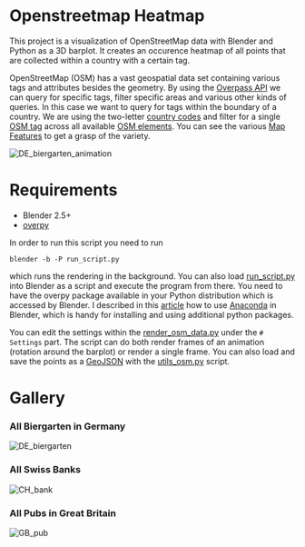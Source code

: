 # Openstreetmap Heatmap
This project is a visualization of OpenStreetMap data with Blender and Python as a 3D barplot. It creates an occurence heatmap of all points that are collected within a country with a certain tag.

OpenStreetMap (OSM) has a vast geospatial data set containing various tags and attributes besides the geometry. By using the [Overpass API](https://wiki.openstreetmap.org/wiki/Overpass_API) we can query for specific tags, filter specific areas and various other kinds of queries. In this case we want to query for tags within the boundary of a country. We are using the two-letter [country codes](https://en.wikipedia.org/wiki/ISO_3166-1_alpha-2) and filter for a single [OSM tag](https://wiki.openstreetmap.org/wiki/Tags) across all available [OSM elements](https://wiki.openstreetmap.org/wiki/Elements). You can see the various [Map Features](https://wiki.openstreetmap.org/wiki/Map_Features) to get a grasp of the variety.

![DE_biergarten_animation](/assets/DE_biergarten_animation.gif)

# Requirements

- Blender 2.5+
- [overpy](https://python-overpy.readthedocs.io/en/latest/)

In order to run this script you need to run

```
blender -b -P run_script.py
```

which runs the rendering in the background. You can also load [run_script.py](/run_script.py) into Blender as a script and execute the program from there. You need to have the overpy package available in your Python distribution which is accessed by Blender. I described in this [article](http://til.janakiev.com/using-anaconda-in-blender/) how to use [Anaconda](https://www.anaconda.com/download/) in Blender, which is handy for installing and using additional python packages.

You can edit the settings within the [render_osm_data.py](/render_osm_data.py) under the `# Settings` part. The script can do both render frames of an animation (rotation around the barplot) or render a single frame. You can also load and save the points as a [GeoJSON](https://en.wikipedia.org/wiki/GeoJSON) with the [utils_osm.py](/lib/utils_osm.py) script.

# Gallery

### All Biergarten in Germany

![DE_biergarten](/assets/DE_biergarten.png)

### All Swiss Banks

![CH_bank](/assets/CH_bank.png)

### All Pubs in Great Britain

![GB_pub](/assets/GB_pub.png)
